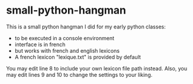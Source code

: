 # small-python-hangman
This is a small python hangman I did for my early python classes:
- to be executed in a console environment
- interface is in french
- but works with french and english lexicons
- A french lexicon "lexique.txt" is provided by default

You may edit line 8 to include your own lexicon file path instead.
Also, you may edit lines 9 and 10 to change the settings to your liking.

